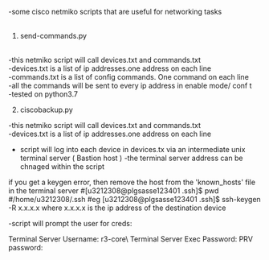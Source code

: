-some cisco netmiko scripts that are useful for networking tasks <br /><br />

 1) send-commands.py <br /><br />

-this netmiko script will call devices.txt and commands.txt <br />
-devices.txt is a list of ip addresses.one address on each line <br />
-commands.txt is a list of config commands. One command on each line <br />
-all the commands will be sent to every ip address in enable mode/ conf t <br />
-tested on python3.7

2)  ciscobackup.py


-this netmiko script will call devices.txt and commands.txt <br />
-devices.txt is a list of ip addresses.one address on each line <br />
- script will log into each device in devices.tx via an intermediate unix terminal server ( Bastion host )
-the terminal server address can be chnaged within the script



if you get a keygen error, then  remove the host from the 'known_hosts' file  in the terminal server
#[u3212308@plgsasse123401 .ssh]$ pwd
#/home/u3212308/.ssh
#eg   [u3212308@plgsasse123401 .ssh]$ ssh-keygen -R x.x.x.x   where x.x.x.x is the ip address of the destination device


-script will prompt the user for creds:

Terminal Server Username: r3-core\ 
Terminal Server Exec Password:
PRV  password:
